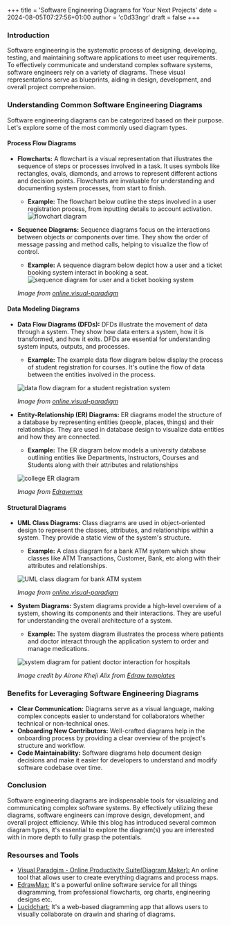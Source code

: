 +++
title = 'Software Engineering Diagrams for Your Next Projects'
date = 2024-08-05T07:27:56+01:00
author = 'c0d33ngr'
draft = false
+++


### Introduction
Software engineering is the systematic process of designing, developing, testing, and maintaining software applications to meet user requirements. To effectively communicate and understand complex software systems, software engineers rely on a variety of diagrams. These visual representations serve as blueprints, aiding in design, development, and overall project comprehension. 

### Understanding Common Software Engineering Diagrams

Software engineering diagrams can be categorized based on their purpose. Let's explore some of the most commonly used diagram types.

#### Process Flow Diagrams
* **Flowcharts:** A flowchart is a visual representation that illustrates the sequence of steps or processes involved in a task. It uses symbols like rectangles, ovals, diamonds, and arrows to represent different actions and decision points. Flowcharts are invaluable for understanding and documenting system processes, from start to finish.
  * **Example:** The flowchart below outline the steps involved in a user registration process, from inputting details to account activation.
  ![flowchart diagram](software-engineering-diagrams-for-your-next-project/flowchart-diagram.png)

* **Sequence Diagrams:** Sequence diagrams focus on the interactions between objects or components over time. They show the order of message passing and method calls, helping to visualize the flow of control. 
  * **Example:** A sequence diagram below depict how a user and a ticket booking system interact in booking a seat.
  ![sequence diagram for user and a ticket booking system](https://static.visual-paradigm.com/web/images/tutorials/sequence-diagram-tutorial/13-sequence-diagram-example-book-a-seat.png)
  
  *Image from [online.visual-paradigm](https://online.visual-paradigm.com/diagrams/tutorials/sequence-diagram-tutorial/)*


#### Data Modeling Diagrams
* **Data Flow Diagrams (DFDs):** DFDs illustrate the movement of data through a system. They show how data enters a system, how it is transformed, and how it exits. DFDs are essential for understanding system inputs, outputs, and processes.
  * **Example:** The example data flow diagram below display the process of student registration for courses. It's outline the flow of data between the entities involved in the process.
  
  ![data flow diagram for a student registration system](software-engineering-diagrams-for-your-next-project/data-flow-diagram-student-registration-system.png)
  
  *Image from [online.visual-paradigm](https://online.visual-paradigm.com/diagrams/templates/data-flow-diagram/data-flow-diagram-student-registration-system/)*
  
* **Entity-Relationship (ER) Diagrams:** ER diagrams model the structure of a database by representing entities (people, places, things) and their relationships. They are used in database design to visualize data entities and how they are connected.
  * **Example:** The ER diagram below models a university database outlining entities like Departments, Instructors, Courses and Students along with their attributes and relationships
  
  ![college ER diagram](software-engineering-diagrams-for-your-next-project/college-er-diagram.jpg)
  
  *Image from [Edrawmax](https://www.edrawmax.com/article/er-diagram-examples.html)*

#### Structural Diagrams
* **UML Class Diagrams:** Class diagrams are used in object-oriented design to represent the classes, attributes, and relationships within a system. They provide a static view of the system's structure.
  * **Example:** A class diagram for a bank ATM system which show classes like ATM Transactions, Customer, Bank, etc along with their attributes and relationships.
  
  ![UML class diagram for bank ATM system](software-engineering-diagrams-for-your-next-project/atm-uml-class-diagram.jpg)
  
  *Image from [online.visual-paradigm](https://online.visual-paradigm.com/diagrams/features/class-diagram-software/)*
 
* **System Diagrams:** System diagrams provide a high-level overview of a system, showing its components and their interactions. They are useful for understanding the overall architecture of a system.
  * **Example:** The system diagram illustrates the process where patients and doctor interact through the application system to order and manage medications.
  
  ![system diagram for patient doctor interaction for hospitals](software-engineering-diagrams-for-your-next-project/patient-doctor-system-diagram.jpg)
  
  *Image credit by Airone Kheji Alix from [Edraw templates](https://www.edrawmax.com/templates/tag/system-architecture/)*

### Benefits for Leveraging Software Engineering Diagrams
* **Clear Communication:** Diagrams serve as a visual language, making complex concepts easier to understand for collaborators whether technical or non-technical ones.
* **Onboarding New Contributors:** Well-crafted diagrams help in the onboarding process by providing a clear overview of the project's structure and workflow.
* **Code Maintainability:** Software diagrams help document design decisions and make it easier for developers to understand and modify software codebase over time.


### Conclusion
Software engineering diagrams are indispensable tools for visualizing and communicating complex software systems. By effectively utilizing these diagrams, software engineers can improve design, development, and overall project efficiency. While this blog has introduced several common diagram types, it's essential to explore the diagram(s) you are interested with in more depth to fully grasp the potentials.


### Resourses and Tools
* [Visual Paradgim - Online Productivity Suite(Diagram Maker):](https://online.visual-paradgim.com/diagrams) An online tool that allows user to create everything diagrams and process maps.
* [EdrawMax:](https://edrawmax.com) It's a powerful online software service for all things diagramming, from professional flowcharts, org charts, engineering designs etc.
* [Lucidchart:](https://lucidchart.com) It's a web-based diagramming app that allows users to visually collaborate on drawin and sharing of diagrams.
